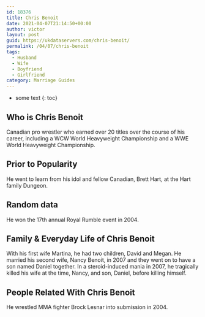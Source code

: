 ```yaml
---
id: 18376
title: Chris Benoit
date: 2021-04-07T21:14:50+00:00
author: victor
layout: post
guid: https://ukdataservers.com/chris-benoit/
permalink: /04/07/chris-benoit
tags:
  - Husband
  - Wife
  - Boyfriend
  - Girlfriend
category: Marriage Guides
---
```


* some text
{: toc}


## Who is Chris Benoit



Canadian pro wrestler who earned over 20 titles over the course of his career, including a WCW World Heavyweight Championship and a WWE World Heavyweight Championship.

                
                
                
## Prior to Popularity



He went to learn from his idol and fellow Canadian, Brett Hart, at the Hart family Dungeon.

                
                
                
## Random data



He won the 17th annual Royal Rumble event in 2004.

                
                
                
## Family & Everyday Life of Chris Benoit



With his first wife Martina, he had two children, David and Megan. He married his second wife, Nancy Benoit, in 2007 and they went on to have a son named Daniel together. In a steroid-induced mania in 2007, he tragically killed his wife at the time, Nancy, and son, Daniel, before killing himself.

                
                
                
## People Related With Chris Benoit



He wrestled MMA fighter Brock Lesnar into submission in 2004.

                
              
            
          
          
          